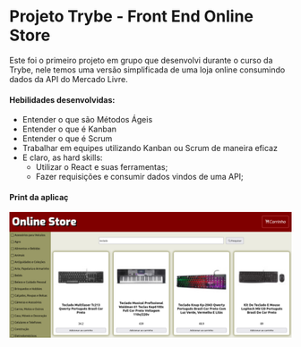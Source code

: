 # Projeto Trybe - Front End Online Store

Este foi o primeiro projeto em grupo que desenvolvi durante o curso da Trybe, nele temos uma versão simplificada de uma loja online consumindo dados da API do Mercado Livre.

#### Hebilidades desenvolvidas:

- Entender o que são Métodos Ágeis
- Entender o que é Kanban
- Entender o que é Scrum
- Trabalhar em equipes utilizando Kanban ou Scrum de maneira eficaz
- E claro, as hard skills:
  - Utilizar o React e suas ferramentas;
  - Fazer requisições e consumir dados vindos de uma API;

#### Print da aplicaç

![aplicação em execução](./frontend-online-store-print.png)
